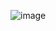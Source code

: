 
![image](https://github.com/GuilhermeJQA/my-app/assets/101995065/a8fedce9-3eb1-4063-b82b-b0c3c3c55080)
